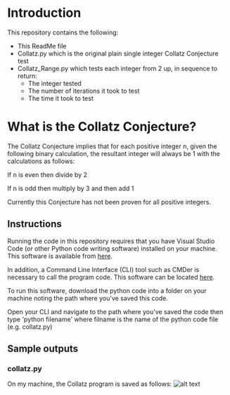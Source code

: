 # Introduction
This repository contains the following:
  * This ReadMe file
  * Collatz.py which is the original plain single integer Collatz Conjecture test
  * Collatz_Range.py which tests each integer from 2 up, in sequence to return:
    * The integer tested
    * The number of iterations it took to test
    * The time it took to test

# What is the Collatz Conjecture?
The Collatz Conjecture implies that for each positive integer n, given the following binary calculation, the resultant integer will always be 1 with the calculations as follows:

If n is even then divide by 2

If n is odd then multiply by 3 and then add 1

Currently this Conjecture has not been proven for all positive integers.

## Instructions
Running the code in this repository requires that you have Visual Studio Code (or other Python code writing software) installed on your machine. This software is available from [here](https://code.vidsualstudio.com/download).

In addition, a Command Line Interface (CLI) tool such as CMDer is necessary to call the program code. This software can be located [here](https://cmder.net).

To run this software, download the python code into a folder on your machine noting the path where you've saved this code.

Open your CLI and navigate to the path where you've saved the code then type 'python filename' where filname is the name of the python code file (e.g. collatz.py)

## Sample outputs
### collatz.py

On my machine, the Collatz program is saved as follows:
![alt text](https://github.com/Seamie-irl/Collatz/images/1.jpg "Screen shot of directory")

